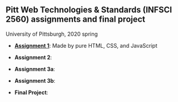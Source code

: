 ## Pitt Web Technologies & Standards (INFSCI 2560) assignments and final project

University of Pittsburgh, 2020 spring

- [**Assignment 1**](https://github.com/elleech/web_pitt/tree/master/infsci2560_a1-asgmt1lottery): Made by pure HTML, CSS, and JavaScript

- **Assignment 2**:

- **Assignment 3a**:

- **Assignment 3b**:

- **Final Project**:
